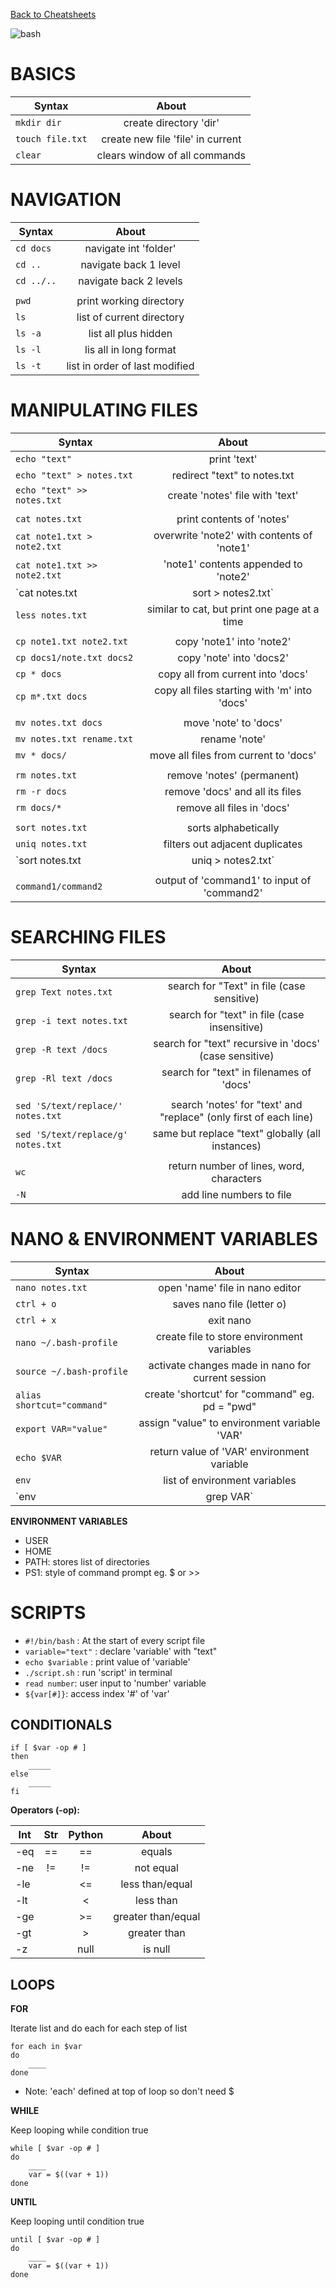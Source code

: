 [Back to Cheatsheets](https://teanlouise.github.io/cheatsheets/)

![bash](https://user-images.githubusercontent.com/19520346/77840737-0c319880-71ce-11ea-925b-84e5f6702df3.png)

# BASICS

| Syntax            | About                             | 
| ------------------|:---------------------------------:| 
| `mkdir dir`       | create directory 'dir'            | 
| `touch file.txt`  | create new file 'file' in current |
| `clear`           | clears window of all commands     |


# NAVIGATION

| Syntax        | About                         | 
| ------------- |:-----------------------------:| 
| `cd docs`     | navigate int 'folder'         |
| `cd ..`       | navigate back 1 level         |
| `cd ../..`    | navigate back 2 levels        |
||| 
| `pwd`         | print working directory       |
| `ls`          | list of current directory     | 
| `ls -a`       | list all plus hidden          |
| `ls -l`       | lis all in long format        |
| `ls -t`       | list in order of last modified|

# MANIPULATING FILES

| Syntax                                | About                                         | 
| ------------------------------------- |:---------------------------------------------:| 
| `echo "text"`                         | print 'text'                                  |
| `echo "text" > notes.txt`             | redirect "text" to notes.txt                  |
| `echo "text" >> notes.txt`            | create 'notes' file with 'text'               |
|||
| `cat notes.txt`                       | print contents of 'notes'                     | 
| `cat note1.txt > note2.txt`           | overwrite 'note2' with contents of 'note1'    |
| `cat note1.txt >> note2.txt`          | 'note1' contents appended to 'note2'          |
| `cat notes.txt | sort > notes2.txt`   | sorts 'note1' contents & redirects to 'file2  |
| `less notes.txt`                      | similar to cat, but print one page at a time  |    
|||
| `cp note1.txt note2.txt`              | copy 'note1' into 'note2'                     |
| `cp docs1/note.txt docs2`             | copy 'note' into 'docs2'                      |
| `cp * docs`                           | copy all from current into 'docs'             |
| `cp m*.txt docs`                      | copy all files starting with 'm' into 'docs'  |
|||
| `mv notes.txt docs`                   | move 'note' to 'docs'                         |
| `mv notes.txt rename.txt`             | rename 'note'                                 |
| `mv * docs/`                          | move all files from current to 'docs'         |
|||
| `rm notes.txt`                        | remove 'notes' (permanent)                    |
| `rm -r docs`                          | remove 'docs' and all its files               |
| `rm docs/*`                           | remove all files in 'docs'                    |
|||
| `sort notes.txt`                      | sorts alphabetically                          |
| `uniq notes.txt`                      | filters out adjacent duplicates               |
| `sort notes.txt | uniq > notes2.txt`  | filter out duplicates                         |
|||
| `command1/command2`                   | output of 'command1' to input of 'command2'   |

# SEARCHING FILES

| Syntax                                | About                                                             | 
| ------------------------------------- |:-----------------------------------------------------------------:| 
| `grep Text notes.txt`                 | search for "Text" in file (case sensitive)                        |
| `grep -i text notes.txt`              | search for "text" in file (case insensitive)                      |
| `grep -R text /docs`                  | search for "text" recursive in 'docs' (case sensitive)            |
| `grep -Rl text /docs`                 | search for "text" in filenames of 'docs'                          |
|||
| `sed 'S/text/replace/' notes.txt`     | search 'notes' for "text' and "replace" (only first of each line) |
| `sed 'S/text/replace/g' notes.txt`    | same but replace "text" globally (all instances)                  |
|||
|`wc`                                   | return number of lines, word, characters                          |
| `-N`                                  | add line numbers to file                                          |

# NANO & ENVIRONMENT VARIABLES

| Syntax                        | About                                             | 
| ----------------------------- |:-------------------------------------------------:| 
| `nano notes.txt`              | open 'name' file in nano editor                   |
| `ctrl + o`                    | saves nano file (letter o)                        |
| `ctrl + x`                    | exit nano                                         |
| `nano ~/.bash-profile`        | create file to store environment variables        |
| `source ~/.bash-profile`      | activate changes made in nano for current session |
| `alias shortcut="command"`    | create 'shortcut' for "command" eg. pd = "pwd"    |
| `export VAR="value"`          | assign "value" to environment variable 'VAR'      |
| `echo $VAR`                   | return value of 'VAR' environment variable        |
| `env`                         | list of environment variables                     |
| `env | grep VAR`              | value of 'VAR' environment variable               |

**ENVIRONMENT VARIABLES**
- USER
- HOME
- PATH: stores list of directories
- PS1: style of command prompt eg. $ or >>

# SCRIPTS

- `#!/bin/bash`   :  At the start of every script file
- `variable="text"` : declare 'variable' with "text"
- `echo $variable` : print value of 'variable'
- `./script.sh` : run 'script' in terminal
- `read number`: user input to 'number' variable
- `${var[#]}`: access index '#' of 'var'

## CONDITIONALS
```
if [ $var -op # ]
then 
    _____
else 
    _____
fi
```
**Operators (-op):**

| Int | Str  | Python  | About              |   
| --- |:----:| :------:|:------------------:| 
| -eq | ==   | ==      | equals             |
| -ne | !=   | !=      | not equal          |
| -le |      | <=      | less than/equal    |
| -lt |      | <       | less than          |
| -ge |      | >=      | greater than/equal | 
| -gt |      | >       | greater than       |
| -z  |      | null    | is null            |

## LOOPS

**FOR** 

Iterate list and do each for each step of list
```
for each in $var
do
    ____
done
```
- Note: 'each' defined at top of loop so don't need $


**WHILE** 

Keep looping while condition true
```
while [ $var -op # ]
do
    ____
    var = $((var + 1))
done
```

**UNTIL**

Keep looping until condition true
```
until [ $var -op # ]
do
    ____
    var = $((var + 1))
done
```

